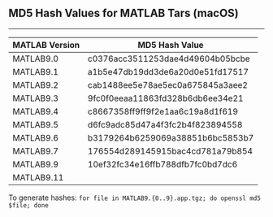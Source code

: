 ## MD5 Hash Values for MATLAB Tars (macOS)
---
|MATLAB Version |MD5 Hash Value                  |
|---------------|--------------------------------|
|MATLAB9.0      |c0376acc3511253dae4d49604b05bcbe|
|MATLAB9.1      |a1b5e47db19dd3de6a20d0e51fd17517|
|MATLAB9.2      |cab1488ee5e78ae5ec0a675845a3aee2|
|MATLAB9.3      |9fc0f0eeaa11863fd328b6db6ee34e21|
|MATLAB9.4      |c8667358ff9ff9f2e1aa6c19a8d1f619|
|MATLAB9.5      |d6fc9adc85d47a4f3fc2b4f823894558|
|MATLAB9.6      |b3179264b6259069a38851b6bc5853b7|
|MATLAB9.7      |176554d289145915bac4cd781a79b854|
|MATLAB9.9      |10ef32fc34e16ffb788dfb7fc0bd7dc6|
|MATLAB9.11     |                                |

To generate hashes: 
`for file in MATLAB9.{0..9}.app.tgz; do openssl md5 $file; done`
